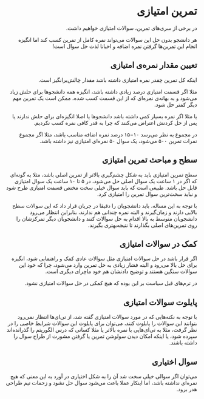 <div dir="rtl">

# تمرین امتیازی

در برخی از سری‌های تمرین، سوالات امتیازی خواهیم داشت.

هر دانشجو بدون حل این سوالات می‌تواند نمره کامل از تمرین کسب کند اما انگیزه انجام این تمرین‌ها گرفتن نمره اضافه و احیانا لذت حل سوال است!

## تعیین مقدار نمره‌ی امتیازی

اینکه کل تمرین چقدر نمره امتیازی داشته باشد مقدار چالش‌برانگیز است.

مثلا اگر قسمت امتیازی درصد زیادی داشته باشد، انگیزه همه دانشجوها برای حلش زیاد می‌شود و به بهانه‌ی نمره‌ای که از این قسمت کسب شده، ممکن است یک تمرین مهم دیگر کمتر حل شود.

یا مثلا اگر نمره بسیار کمی داشته باشد دانشجوها یا اصلا انگیزه‌ای برای حلش ندارند یا پس از حل کردنش اعتراض می‌کنند که چرا به قدر کافی نمره کسب نکردیم.

در مجموع به نظر می‌رسد ۱۰−۱۵ درصد نمره اضافه مناسب باشد، مثلا اگر مجموع نمرات تمرین ۵۰۰ می‌شود، یک سوال ۵۰ نمره‌ای امتیازی نیز داشته باشد.

## سطح و مباحث تمرین امتیازی

سطح تمرین امتیازی باید به شکل چشم‌گیری بالاتر از تمرین اصلی باشد، مثلا به گونه‌ای که اگر در ۱ ساعت یک سوال اصلی حل می‌شود، در ۵ تا ۱۰ ساعت یک سوال امتیازی قابل حل باشد. طبیعی است که باید سوال خیلی سخت مختص قسمت امتیازی طرح شود و نباید سخت‌ترین سوال تمرین را امتیازی کرد.

با توجه به این مساله، باید دانشجویان را دقیقا در جریان قرار داد که این سوالات سطح بالایی دارند و زمان‌گیرند و البته نمره چندانی هم ندارند، بنابراین انتظار می‌رود دانشجویان متوسط به بالا اقدام به حل سوالات کنند و دانشجویان دیگر تمرکزشان را روی تمرین‌های اصلی بگذارند تا نتیجه‌بهتری بگیرند.

## کمک در سوالات امتیازی

اگر قرار باشد در حل سوالات امتیازی مثل سوالات عادی کمک و راهنمایی شود، انگیزه برای حل بالا می‌رود و البته فشار زیادی به حل تمرین وارد می‌شود، چرا که خود این سوالات سنگین هستند و توضیح دادنشان هم خود ماچرای دیگری است.

در ترم‌های قبل سیاست بر این بوده که هیچ کمکی در حل سوالات امتیازی نشود.

## پایلوت سوالات امتیازی

با توجه به نکته‌هایی که در مورد سوالات امتیازی گفته شد، از تی‌ای‌ها انتظار نمی‌رود بتوانند این سوالات را پایلوت کنند، می‌توان برای پایلوت این سوالات شرایط خاصی را در نظر گرفت، مثلا به تی‌ای‌هایی با نمره بالاتر یا مثلا کسانی که درس الگوریتم را گذرانده‌اند سپرده شود، یا اینکه امکان دیدن سولوشن تمرین یا گرفتن مشورت از طراح سوال را داشته باشند.

## سوال اختیاری

می‌توان اگر سوالی خیلی سخت شد آن را به شکل اختیاری در آورد به این معنی که هیچ نمره‌ای نداشته باشد، اما اینکار عملا باعث می‌شود سوال حل نشود و زحمات تیم طراحی هدر برود.

</div>
